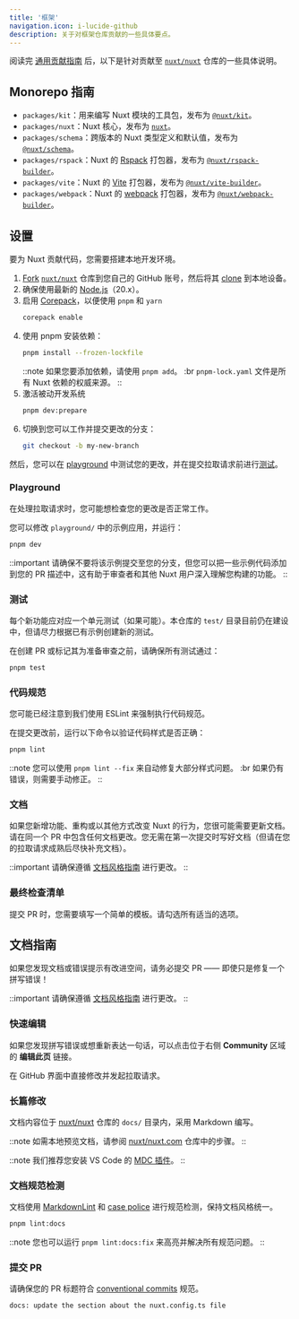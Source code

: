 ```yaml
---
title: '框架'
navigation.icon: i-lucide-github
description: 关于对框架仓库贡献的一些具体要点。
---
```


阅读完 [通用贡献指南](/docs/community/contribution) 后，以下是针对贡献至 [`nuxt/nuxt`](https://github.com/nuxt/nuxt) 仓库的一些具体说明。

## Monorepo 指南

- `packages/kit`：用来编写 Nuxt 模块的工具包，发布为 [`@nuxt/kit`](https://npmjs.com/package/@nuxt/kit)。
- `packages/nuxt`：Nuxt 核心，发布为 [`nuxt`](https://npmjs.com/package/nuxt)。
- `packages/schema`：跨版本的 Nuxt 类型定义和默认值，发布为 [`@nuxt/schema`](https://npmjs.com/package/@nuxt/schema)。
- `packages/rspack`：Nuxt 的 [Rspack](https://rspack.dev) 打包器，发布为 [`@nuxt/rspack-builder`](https://npmjs.com/package/@nuxt/rspack-builder)。
- `packages/vite`：Nuxt 的 [Vite](https://vite.zhcndoc.com) 打包器，发布为 [`@nuxt/vite-builder`](https://npmjs.com/package/@nuxt/vite-builder)。
- `packages/webpack`：Nuxt 的 [webpack](https://webpack.js.org) 打包器，发布为 [`@nuxt/webpack-builder`](https://npmjs.com/package/@nuxt/webpack-builder)。

## 设置

要为 Nuxt 贡献代码，您需要搭建本地开发环境。

1. [Fork](https://help.github.com/articles/fork-a-repo) [`nuxt/nuxt`](https://github.com/nuxt/nuxt) 仓库到您自己的 GitHub 账号，然后将其 [clone](https://help.github.com/articles/cloning-a-repository) 到本地设备。
2. 确保使用最新的 [Node.js](https://node.zhcndoc.com/en)（20.x）。
3. 启用 [Corepack](https://github.com/nodejs/corepack)，以便使用 `pnpm` 和 `yarn`
    ```bash [Terminal]
    corepack enable
    ```
4. 使用 pnpm 安装依赖：
    ```bash [Terminal]
    pnpm install --frozen-lockfile
    ```
    ::note
    如果您要添加依赖，请使用 `pnpm add`。 :br
    `pnpm-lock.yaml` 文件是所有 Nuxt 依赖的权威来源。
    ::
5. 激活被动开发系统
    ```bash [Terminal]
    pnpm dev:prepare
    ```
6. 切换到您可以工作并提交更改的分支：
    ```bash [Terminal]
    git checkout -b my-new-branch
    ```

然后，您可以在 [playground](#playground) 中测试您的更改，并在提交拉取请求前进行[测试](#testing)。

### Playground

在处理拉取请求时，您可能想检查您的更改是否正常工作。

您可以修改 `playground/` 中的示例应用，并运行：

```bash [Terminal]
pnpm dev
```

::important
请确保不要将该示例提交至您的分支，但您可以把一些示例代码添加到您的 PR 描述中，这有助于审查者和其他 Nuxt 用户深入理解您构建的功能。
::

### 测试

每个新功能应对应一个单元测试（如果可能）。本仓库的 `test/` 目录目前仍在建设中，但请尽力根据已有示例创建新的测试。

在创建 PR 或标记其为准备审查之前，请确保所有测试通过：

```bash [Terminal]
pnpm test
```

### 代码规范

您可能已经注意到我们使用 ESLint 来强制执行代码规范。

在提交更改前，运行以下命令以验证代码样式是否正确：

```bash [Terminal]
pnpm lint
```

::note
您可以使用 `pnpm lint --fix` 来自动修复大部分样式问题。 :br
如果仍有错误，则需要手动修正。
::

### 文档

如果您新增功能、重构或以其他方式改变 Nuxt 的行为，您很可能需要更新文档。请在同一个 PR 中包含任何文档更改。您无需在第一次提交时写好文档（但请在您的拉取请求成熟后尽快补充文档）。

::important
请确保遵循 [文档风格指南](/docs/community/contribution#documentation-style-guide) 进行更改。
::

### 最终检查清单

提交 PR 时，您需要填写一个简单的模板。请勾选所有适当的选项。

## 文档指南

如果您发现文档或错误提示有改进空间，请务必提交 PR —— 即使只是修复一个拼写错误！

::important
请确保遵循 [文档风格指南](/docs/community/contribution#documentation-style-guide) 进行更改。
::

### 快速编辑

如果您发现拼写错误或想重新表达一句话，可以点击位于右侧 **Community** 区域的 **编辑此页** 链接。

在 GitHub 界面中直接修改并发起拉取请求。

### 长篇修改

文档内容位于 [nuxt/nuxt](https://github.com/nuxt/nuxt) 仓库的 `docs/` 目录内，采用 Markdown 编写。

::note
如需本地预览文档，请参阅 [nuxt/nuxt.com](https://github.com/nuxt/nuxt.com) 仓库中的步骤。
::

::note
我们推荐您安装 VS Code 的 [MDC 插件](https://marketplace.visualstudio.com/items?itemName=Nuxt.mdc)。
::

### 文档规范检测

文档使用 [MarkdownLint](https://github.com/DavidAnson/markdownlint) 和 [case police](https://github.com/antfu/case-police) 进行规范检测，保持文档风格统一。

```bash [Terminal]
pnpm lint:docs
```

::note
您也可以运行 `pnpm lint:docs:fix` 来高亮并解决所有规范问题。
::

### 提交 PR

请确保您的 PR 标题符合 [conventional commits](https://www.conventionalcommits.org) 规范。

```bash [PR 标题示例]
docs: update the section about the nuxt.config.ts file
```
